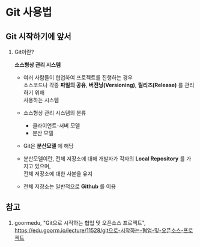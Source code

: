# Git 사용법

## Git 시작하기에 앞서

1. Git이란?

    **소스형상 관리 시스템**  

    * 여러 사람들이 협업하여 프로젝트를 진행하는 경우  
소스코드나 각종 **파일의 공유**, **버전닝(Versioning)**, **릴리즈(Release)** 를 관리하기 위해  
사용하는 시스템  

    * 소스형상 관리 시스템의 분류
        - 클라이언트-서버 모델
        - 분산 모델
    * Git은 **분산모델** 에 해당
    * 분산모델이란, 전체 저장소에 대해 개발자가 각자의 **Local Repository** 를 가지고 있으며,  
    전체 저장소에 대한 사본을 유지
    * 전체 저장소는 일반적으로 **Github** 를 이용

## 참고

1. goormedu, "Git으로 시작하는 협업 및 오픈소스 프로젝트", https://edu.goorm.io/lecture/11528/git으로-시작하는-협업-및-오픈소스-프로젝트